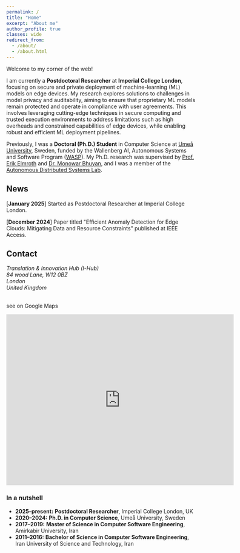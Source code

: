 ```yaml
---
permalink: /
title: "Home"
excerpt: "About me"
author_profile: true
classes: wide
redirect_from: 
  - /about/
  - /about.html
---
```


Welcome to my corner of the web!

I am currently a **Postdoctoral Researcher** at **Imperial College London**, focusing on secure and private deployment of machine-learning (ML) models on edge devices. My research explores solutions to challenges in model privacy and auditability, aiming to ensure that proprietary ML models remain protected and operate in compliance with user agreements. This involves leveraging cutting-edge techniques in secure computing and trusted execution environments to address limitations such as high overheads and constrained capabilities of edge devices, while enabling robust and efficient ML deployment pipelines.



Previously, I was a **Doctoral (Ph.D.) Student** in Computer Science at [Umeå University](https://www.umu.se/en/), Sweden, funded by the Wallenberg AI, Autonomous Systems and Software Program ([WASP](https://wasp-sweden.org/)). My Ph.D. research was supervised by [Prof. Erik Elmroth](https://people.cs.umu.se/elmroth/index.html) and [Dr. Monowar Bhuyan](https://people.cs.umu.se/monowar/index.html), and I was a member of the [Autonomous Distributed Systems Lab](https://www.umu.se/en/research/groups/autonomous-distributed-systems-lab/).



## News

[**January 2025**] Started as Postdoctoral Researcher at Imperial College London.


[**December 2024**] Paper titled "Efficient Anomaly Detection for Edge Clouds: Mitigating Data and Resource Constraints" published at IEEE Access.




## Contact

<address>
Translation & Innovation Hub (I-Hub)<br />
84 wood Lane, W12 0BZ<br />
London<br />
United Kingdom
</address>
<br>

see on Google Maps

<iframe src="https://www.google.com/maps/embed?pb=!1m18!1m12!1m3!1d2482.860453197622!2d-0.2244906!3d51.515776100000004!2m3!1f0!2f0!3f0!3m2!1i1024!2i768!4f13.1!3m3!1m2!1s0x487610284ec458a5%3A0x2d02eef5b80a7bb0!2sI-HUB!5e0!3m2!1sen!2suk!4v1736552805081!5m2!1sen!2suk" width="600" height="450" style="border:0;" allowfullscreen="" loading="lazy" referrerpolicy="no-referrer-when-downgrade"></iframe>


### In a nutshell

- **2025–present:** **Postdoctoral Researcher**, Imperial College London, UK
- **2020–2024:** **Ph.D. in Computer Science**, Umeå University, Sweden
- **2017–2019:** **Master of Science in Computer Software Engineering**, Amirkabir University, Iran
- **2011–2016:** **Bachelor of Science in Computer Software Engineering**, Iran University of Science and Technology, Iran
